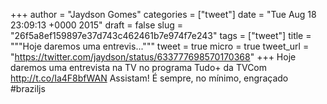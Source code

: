 
+++
author = "Jaydson Gomes"
categories = ["tweet"]
date = "Tue Aug 18 23:09:13 +0000 2015"
draft = false
slug = "26f5a8ef159897e37d743c462461b7e974f7e243"
tags = ["tweet"]
title = """Hoje daremos uma entrevis..."""
tweet = true
micro = true
tweet_url = "https://twitter.com/jaydson/status/633777698570170368"
+++
Hoje daremos uma entrevista na TV no programa Tudo+ da TVCom http://t.co/Ia4F8bfWAN Assistam! É sempre, no mínimo, engraçado #braziljs
